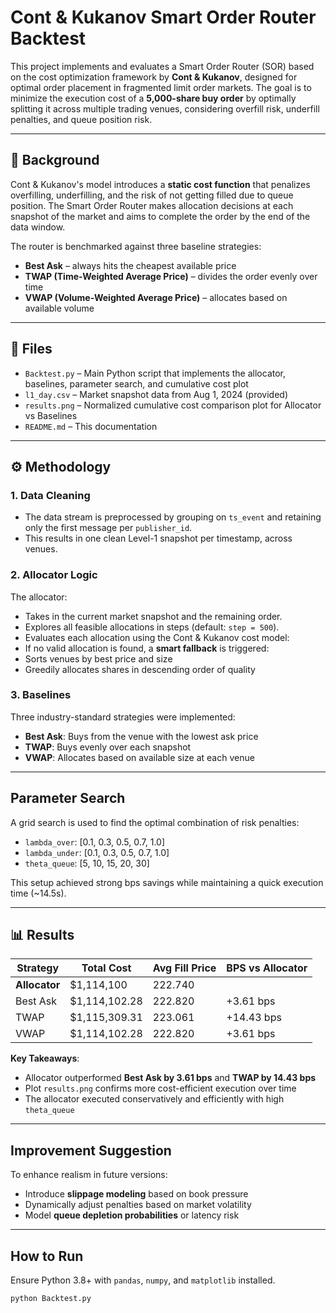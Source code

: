 # Cont & Kukanov Smart Order Router Backtest

This project implements and evaluates a Smart Order Router (SOR) based on the cost optimization framework by **Cont & Kukanov**, designed for optimal order placement in fragmented limit order markets. The goal is to minimize the execution cost of a **5,000-share buy order** by optimally splitting it across multiple trading venues, considering overfill risk, underfill penalties, and queue position risk.

---

## 📘 Background

Cont & Kukanov's model introduces a **static cost function** that penalizes overfilling, underfilling, and the risk of not getting filled due to queue position. The Smart Order Router makes allocation decisions at each snapshot of the market and aims to complete the order by the end of the data window.

The router is benchmarked against three baseline strategies:
- **Best Ask** – always hits the cheapest available price
- **TWAP (Time-Weighted Average Price)** – divides the order evenly over time
- **VWAP (Volume-Weighted Average Price)** – allocates based on available volume

---

## 📂 Files

- `Backtest.py` – Main Python script that implements the allocator, baselines, parameter search, and cumulative cost plot
- `l1_day.csv` – Market snapshot data from Aug 1, 2024 (provided)
- `results.png` – Normalized cumulative cost comparison plot for Allocator vs Baselines
- `README.md` – This documentation

---

## ⚙️ Methodology

### 1. **Data Cleaning**
- The data stream is preprocessed by grouping on `ts_event` and retaining only the first message per `publisher_id`.
- This results in one clean Level-1 snapshot per timestamp, across venues.

### 2. **Allocator Logic**
The allocator:
- Takes in the current market snapshot and the remaining order.
- Explores all feasible allocations in steps (default: `step = 500`).
- Evaluates each allocation using the Cont & Kukanov cost model:
- If no valid allocation is found, a **smart fallback** is triggered:
- Sorts venues by best price and size
- Greedily allocates shares in descending order of quality

### 3. **Baselines**
Three industry-standard strategies were implemented:
- **Best Ask**: Buys from the venue with the lowest ask price
- **TWAP**: Buys evenly over each snapshot
- **VWAP**: Allocates based on available size at each venue

---

## Parameter Search

A grid search is used to find the optimal combination of risk penalties:

- `lambda_over`: [0.1, 0.3, 0.5, 0.7, 1.0]
- `lambda_under`: [0.1, 0.3, 0.5, 0.7, 1.0]
- `theta_queue`: [5, 10, 15, 20, 30]


This setup achieved strong bps savings while maintaining a quick execution time (~14.5s).

---

## 📊 Results

| Strategy    | Total Cost   | Avg Fill Price | BPS vs Allocator |
|-------------|--------------|----------------|------------------|
| **Allocator** | \$1,114,100  | 222.740         |               |
| Best Ask    | \$1,114,102.28 | 222.820         | +3.61 bps        |
| TWAP        | \$1,115,309.31 | 223.061         | +14.43 bps       |
| VWAP        | \$1,114,102.28 | 222.820         | +3.61 bps        |

**Key Takeaways**:
- Allocator outperformed **Best Ask by 3.61 bps** and **TWAP by 14.43 bps**
- Plot `results.png` confirms more cost-efficient execution over time
- The allocator executed conservatively and efficiently with high `theta_queue`

---

## Improvement Suggestion

To enhance realism in future versions:
- Introduce **slippage modeling** based on book pressure
- Dynamically adjust penalties based on market volatility
- Model **queue depletion probabilities** or latency risk

---

## How to Run

Ensure Python 3.8+ with `pandas`, `numpy`, and `matplotlib` installed.

```bash
python Backtest.py
